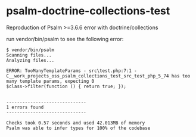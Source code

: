 # psalm-doctrine-collections-test
Reproduction of Psalm >=3.6.6 error with doctrine/collections

run vendor/bin/psalm to see the following error:

```
$ vendor/bin/psalm
Scanning files...
Analyzing files...

ERROR: TooManyTemplateParams - src\test.php:7:1 - C__work_projects_oss_psalm_collections_test_src_test_php_5_74 has too many template params, expecting 0
$class->filter(function () { return true; });


------------------------------
1 errors found
------------------------------

Checks took 0.57 seconds and used 42.013MB of memory
Psalm was able to infer types for 100% of the codebase

```
